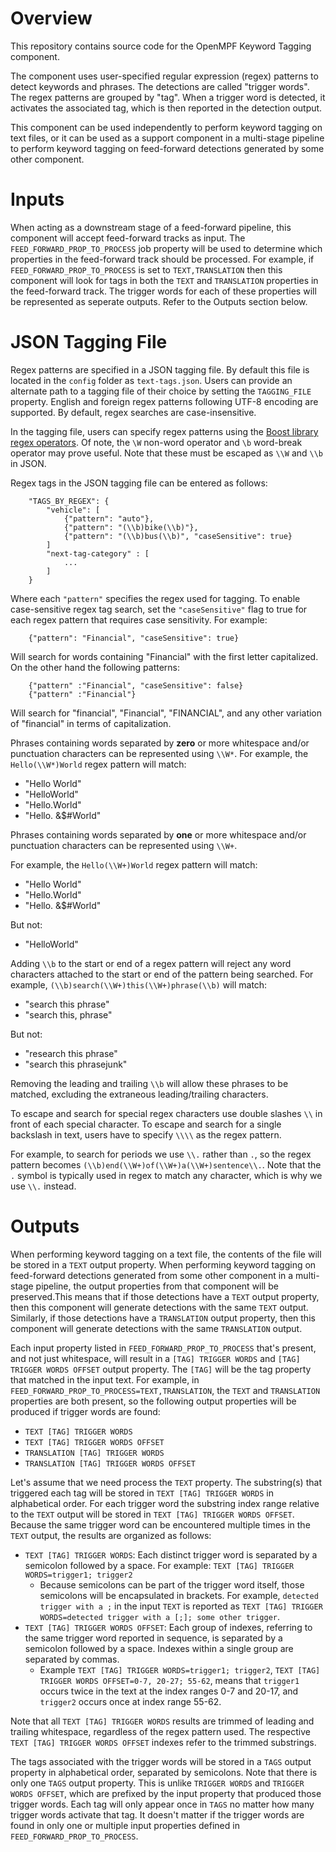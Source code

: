 # Overview

This repository contains source code for the OpenMPF Keyword Tagging component.

The component uses user-specified regular expression (regex) patterns to detect
keywords and phrases. The detections are called "trigger words". The regex
patterns are grouped by "tag". When a trigger word is detected, it activates the
associated tag, which is then reported in the detection output.

This component can be used independently to perform keyword tagging on text
files, or it can be used as a support component in a multi-stage pipeline to
perform keyword tagging on feed-forward detections generated by some other
component.

# Inputs

When acting as a downstream stage of a feed-forward pipeline, this component will
accept feed-forward tracks as input. The `FEED_FORWARD_PROP_TO_PROCESS` job
property will be used to determine which properties in the feed-forward track
should be processed. For example, if `FEED_FORWARD_PROP_TO_PROCESS` is set to
`TEXT,TRANSLATION` then this component will look for tags in both the `TEXT` and
`TRANSLATION` properties in the feed-forward track. The trigger words for each of
these properties will be represented as seperate outputs. Refer to the Outputs
section below.

# JSON Tagging File

Regex patterns are specified in a JSON tagging file. By default this file is
located in the `config` folder as `text-tags.json`. Users can provide an
alternate path to a tagging file of their choice by setting the `TAGGING_FILE`
property. English and foreign regex patterns following UTF-8 encoding are
supported. By default, regex searches are case-insensitive.

In the tagging file, users can specify regex patterns using the [Boost library
regex operators](https://cs.brown.edu/~jwicks/boost/libs/regex/doc/syntax.html).
Of note, the `\W` non-word operator and `\b` word-break operator may prove
useful. Note that these must be escaped as `\\W` and `\\b` in JSON.

Regex tags in the JSON tagging file can be entered as follows:

```
    "TAGS_BY_REGEX": {
        "vehicle": [
            {"pattern": "auto"},
            {"pattern": "(\\b)bike(\\b)"},
            {"pattern": "(\\b)bus(\\b)", "caseSensitive": true}
        ]
        "next-tag-category" : [
            ...
        ]
    }
```

Where each `"pattern"` specifies the regex used for tagging. To enable
case-sensitive regex tag search, set the `"caseSensitive"` flag to true for each
regex pattern that requires case sensitivity. For example:

```
    {"pattern": "Financial", "caseSensitive": true}
```

Will search for words containing "Financial" with the first letter capitalized.
On the other hand the following patterns:

```
    {"pattern" :"Financial", "caseSensitive": false}
    {"pattern" :"Financial"}
```

Will search for "financial", "Financial", "FINANCIAL", and any other variation
of "financial" in terms of capitalization.

Phrases containing words separated by **zero** or more whitespace and/or
punctuation characters can be represented using `\\W*`. For example, the
`Hello(\\W*)World` regex pattern will match:

* "Hello World"
* "HelloWorld"
* "Hello.World"
* "Hello. &$#World"

Phrases containing words separated by **one** or more whitespace and/or
punctuation characters can be represented using `\\W+`.

For example, the `Hello(\\W+)World` regex pattern will match:

* "Hello World"
* "Hello.World"
* "Hello. &$#World"

But not:

* "HelloWorld"

Adding `\\b` to the start or end of a regex pattern will reject any word
characters attached to the start or end of the pattern being searched. For
example, `(\\b)search(\\W+)this(\\W+)phrase(\\b)` will match:

* "search this phrase"
* "search  this, phrase"

But not:

* "research this phrase"
* "search this phrasejunk"

Removing the leading and trailing `\\b` will allow these phrases to be matched,
excluding the extraneous leading/trailing characters.

To escape and search for special regex characters use double slashes `\\` in
front of each special character. To escape and search for a single backslash in
text, users have to specify `\\\\` as the regex pattern.

For example, to search for periods we use `\\.` rather than `.`, so the regex
pattern becomes `(\\b)end(\\W+)of(\\W+)a(\\W+)sentence\\.`. Note that the `.`
symbol is typically used in regex to match any character, which is why we use `\\.`
instead.


# Outputs

When performing keyword tagging on a text file, the contents of the file will be
stored in a `TEXT` output property. When performing keyword tagging on
feed-forward detections generated from some other component in a multi-stage
pipeline, the output properties from that component will be preserved.This
means that if those detections have a `TEXT` output property, then this
component will generate detections with the same `TEXT` output. Similarly, if
those detections have a `TRANSLATION` output property, then this component will
generate detections with the same `TRANSLATION` output.

Each input property listed in `FEED_FORWARD_PROP_TO_PROCESS` that's present, and
not just whitespace, will result in a `[TAG] TRIGGER WORDS` and 
`[TAG] TRIGGER WORDS OFFSET` output property. The `[TAG]` will be the tag property
that matched in the input text. For example, in
`FEED_FORWARD_PROP_TO_PROCESS=TEXT,TRANSLATION`, the `TEXT` and `TRANSLATION`
properties are both present, so the following output properties will be produced
if trigger words are found:

- `TEXT [TAG] TRIGGER WORDS`
- `TEXT [TAG] TRIGGER WORDS OFFSET`
- `TRANSLATION [TAG] TRIGGER WORDS`
- `TRANSLATION [TAG] TRIGGER WORDS OFFSET`

Let's assume that we need process the `TEXT` property. The substring(s) that
triggered each tag will be stored in `TEXT [TAG] TRIGGER WORDS` in alphabetical
order. For each trigger word the substring index range relative to the `TEXT`
output will be stored in `TEXT [TAG] TRIGGER WORDS OFFSET`. Because the same
trigger word can be encountered multiple times in the `TEXT` output, the results
are organized as follows:

* `TEXT [TAG] TRIGGER WORDS`: Each distinct trigger word is separated by a
semicolon followed by a space. For example: 
`TEXT [TAG] TRIGGER WORDS=trigger1; trigger2`
    * Because semicolons can be part of the trigger word itself, those semicolons
    will be encapsulated in brackets. For example, `detected trigger with a ;` in
    the input `TEXT` is reported as
    `TEXT [TAG] TRIGGER WORDS=detected trigger with a [;]; some other trigger`.
* `TEXT [TAG] TRIGGER WORDS OFFSET`: Each group of indexes, referring to the same
trigger word reported in sequence, is separated by a semicolon followed by a
space. Indexes within a single group are separated by commas.
    * Example `TEXT [TAG] TRIGGER WORDS=trigger1; trigger2`,
    `TEXT [TAG] TRIGGER WORDS OFFSET=0-7, 20-27; 55-62`, means that `trigger1`
    occurs twice in the text at the index ranges 0-7 and 20-17, and `trigger2`
    occurs once at index range 55-62.

Note that all `TEXT [TAG] TRIGGER WORDS` results are trimmed of leading and
trailing whitespace, regardless of the regex pattern used. The respective
`TEXT [TAG] TRIGGER WORDS OFFSET` indexes refer to the trimmed substrings.

The tags associated with the trigger words will be stored in a `TAGS` output
property in alphabetical order, separated by semicolons. Note that there is only
one `TAGS` output property. This is unlike `TRIGGER WORDS` and
`TRIGGER WORDS OFFSET`, which are prefixed by the input property that produced those
trigger words. Each tag will only appear once in `TAGS` no matter how many trigger
words activate that tag. It doesn't matter if the trigger words are found in only
one or multiple input properties defined in `FEED_FORWARD_PROP_TO_PROCESS`.
